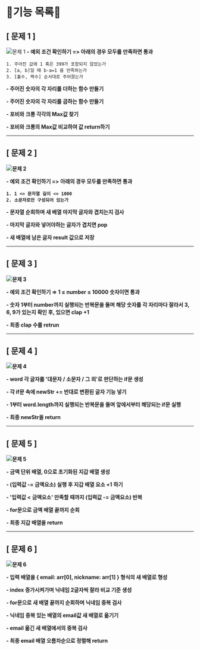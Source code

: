 # 🍒기능 목록🍒

## [ 문제 1 ]

![문제 1](https://user-images.githubusercontent.com/74524184/198222656-31f13cd2-ddd4-4492-a645-9b6520a7cd72.png)
<strong>- 예외 조건 확인하기 => 아래의 경우 모두를 만족하면 통과</strong>

    1. 주어진 값에 1 혹은 399가 포함되지 않았는가
    2. [a, b]일 때 b-a=1 을 만족하는가
    3. [홀수, 짝수] 순서대로 주어졌는가

<strong>- 주어진 숫자의 각 자리를 더하는 함수 만들기</strong>

<strong>- 주어진 숫자의 각 자리를 곱하는 함수 만들기</strong>

<strong>- 포비와 크롱 각각의 Max값 찾기

<strong>- 포비와 크롱의 Max값 비교하여 값 return하기</strong>

---

## [ 문제 2 ]

![문제 2](https://user-images.githubusercontent.com/74524184/198222776-41816b28-8e45-43d3-b0be-772a4ad1f548.png)

<strong>- 예외 조건 확인하기 => 아래의 경우 모두를 만족하면 통과</strong>

    1. 1 <= 문자열 길이 <= 1000
    2. 소문자로만 구성되어 있는가

<strong>- 문자열 순회하며 새 배열 마지막 글자와 겹치는지 검사</strong>

<strong>- 마지막 글자와 넣어야하는 글자가 겹치면 pop</strong>

<strong>- 새 배열에 남은 글자 result 값으로 저장</strong>

---

## [ 문제 3 ]

![문제 3](https://user-images.githubusercontent.com/74524184/198863620-1e28ae2c-8be6-4d70-83a7-8326897a5b80.png)

<strong>- 예외 조건 확인하기 ⇒ 1 ≤ number ≤ 10000 숫자이면 통과</strong>

<strong>- 숫자 1부터 number까지 실행되는 반복문을 돌며 해당 숫자를 각 자리마다 잘라서 3, 6, 9가 있는지 확인 후, 있으면 clap +1</strong>

<strong>- 최종 clap 수를 retrun</strong>

---

## [ 문제 4 ]

![문제 4](https://user-images.githubusercontent.com/74524184/198872731-8c182835-20cf-4bb0-8d8e-bebe2cf3818a.png)

<strong>- word 각 글자를 '대문자 / 소문자 / 그 외'로 판단하는 if문 생성</strong>

<strong>- 각 if문 속에 newStr += 반대로 변환된 글자 기능 넣기</strong>

<strong>- 1부터 word.length까지 실행되는 반복문을 돌며 앞에서부터 해당되는 if문 실행</strong>

<strong>- 최종 newStr을 return</strong>

---

## [ 문제 5 ]

![문제 5](https://user-images.githubusercontent.com/74524184/198880130-4e6451ca-408f-442e-b14c-70c8eee30175.png)

<strong>- 금액 단위 배열, 0으로 초기화된 지갑 배열 생성</strong>

<strong>- (입력값 -= 금액요소) 실행 후 지갑 배열 요소 +1 하기</strong>

<strong>- '입력값 < 금액요소' 만족할 때까지 (입력값 -= 금액요소) 반복</strong>

<strong>- for문으로 금액 배열 끝까지 순회</strong>

<strong>- 최종 지갑 배열을 return</strong>

---

## [ 문제 6 ]

![문제 6](https://user-images.githubusercontent.com/74524184/199018545-5e1a37c6-4eb3-40f5-b971-b7cb23daee66.png)

<strong>- 입력 배열을 { email: arr[0], nickname: arr[1] } 형식의 새 배열로 형성</strong>

<strong>- index 증가시켜가며 닉네임 2글자씩 잘라 비교 기준 생성</strong>

<strong>- for문으로 새 배열 끝까지 순회하며 닉네임 중복 검사</strong>

<strong>- 닉네임 중복 있는 배열의 email값 새 배열로 옮기기</strong>

<strong>- email 옮긴 새 배열에서의 중복 검사</strong>

<strong>- 최종 email 배열 오름차순으로 정렬해 return</strong>
